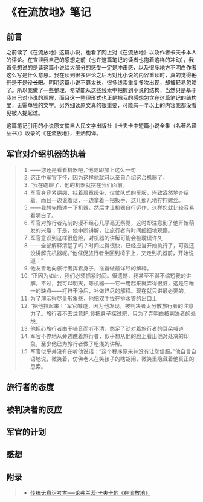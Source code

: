 # 《在流放地》笔记

## 前言

之前读了《在流放地》这篇小说，也看了网上对《在流放地》以及作者卡夫卡本人的评论。在宣泄我自己的感想之前（也许这篇笔记的读者也抱着这样的冲动），我首先想说的是读这篇小说给大部分的感受一定是冲击感，以及很多地方不明白作者这么写是什么意思。我在读到很多评论之后再对比小说的内容重读时，真的觉得~~他们是不是没长眼~~。明明这篇小说不算太长，很多线索重复多次出现，却被轻易忽略了。所以我做了一些整理，希望能从这些线索中把握到小说的结构，当然只是基于我自己对小说的理解，而且这一整理形式也正是把我的感想包含在这篇笔记的结构里，无需单独的文字。另外细读原文真的很重要，可能有一半以上的内容我都没看见被人提起过。

这篇笔记引用的小说原文摘自人民文学出版社《卡夫卡中短篇小说全集（名著名译丛书）》收录的《在流放地》，王炳钧译。

## 军官对介绍机器的执着

> 1. ——您还是看看机器吧，”他随即加上这么一句
> 1. 这正中军官下怀，因为这样他就可以亲自介绍这台机器了。
> 1. “我在瞎聊了，他的机器就摆在我们面前。
> 1. 军官身穿紧绷绷、挂着肩章绶带、仪仗队式的军服，兴致盎然地介绍着，而且一边说着话，一边拿着一把扳手，这儿那儿地拧拧螺丝。
> 1. ——我想先描述一下机器，然后才让机器自行运作，这样您就比较容易看明白了。
> 1. 军官对旅行者先前的漫不经心几乎毫无察觉，这时却注意到了他开始萌发的兴趣；于是，他中断讲解，让旅行者有时间细细地观察。
> 1. 军官意识到这样很危险，对机器的讲解可能会被耽误许久
> 1. ——全部解释清楚了吗？时间过得很快，已经应当开始执行了，可我还没讲解完机器呢。”他催促旅行者坐回到椅子上，又走到机器前，开始说道：“
> 1. 他友善地向旅行者挥着身子，准备做最详尽的解释。
> 1. “正因为如此，我们必须抓紧时间。很遗憾，我甚至不得不缩短我的讲解。不过，我可以明天，等机器——它一用起来就弄得很脏，这是它唯一的缺点——打扫干净后，补做详尽的解释。现在就只讲最必要的。
> 1. 为了演示得尽量形象些，他把双手拢在排水管的出口上
> 1. “把他拉起来！”军官喊道，因为他发现，被判决者太分散旅行者的注意力了。旅行者不去注意耙,竟把身子探过耙，只为了弄明白被判决者的处境。
> 1. 他担心旅行者由于噪音而听不清，憋足了劲对着旅行者的耳朵喊道
> 1. 军官不停地从旁边瞧着旅行者，似乎想从他的脸上看出他对处决的印象，至少他已为旅行者做了粗浅的讲解。
> 1. 军官似乎并没有在听他说话：“这个程序原来并没有让您信服。”他自言自语地说，微笑着，仿佛老人在笑孩子的瞎胡闹，微笑里隐藏着他真正的思索。

## 旅行者的态度

## 被判决者的反应

## 军官的计划

## 感想

## 附录

> - [传统无意识考古──论弗兰茨·卡夫卡的《在流放地》](https://wenku.baidu.com/view/c5d88f274b35eefdc8d3330e.html)